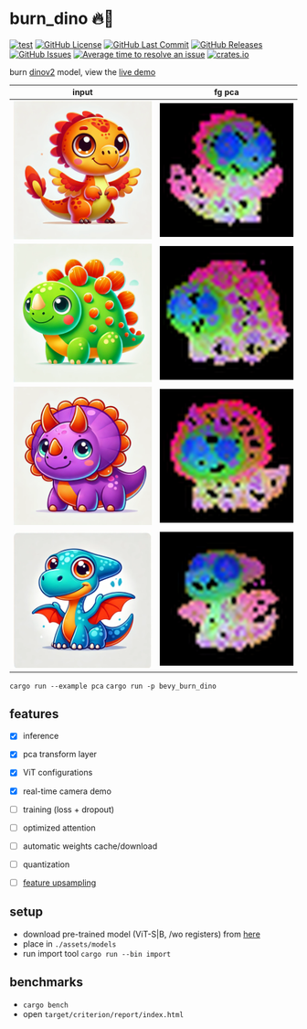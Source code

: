 # burn_dino 🔥🦖

[![test](https://github.com/mosure/burn_dino/workflows/test/badge.svg)](https://github.com/Mosure/burn_dino/actions?query=workflow%3Atest)
[![GitHub License](https://img.shields.io/github/license/mosure/burn_dino)](https://raw.githubusercontent.com/mosure/burn_dino/main/LICENSE)
[![GitHub Last Commit](https://img.shields.io/github/last-commit/mosure/burn_dino)](https://github.com/mosure/burn_dino)
[![GitHub Releases](https://img.shields.io/github/v/release/mosure/burn_dino?include_prereleases&sort=semver)](https://github.com/mosure/burn_dino/releases)
[![GitHub Issues](https://img.shields.io/github/issues/mosure/burn_dino)](https://github.com/mosure/burn_dino/issues)
[![Average time to resolve an issue](https://isitmaintained.com/badge/resolution/mosure/burn_dino.svg)](http://isitmaintained.com/project/mosure/burn_dino)
[![crates.io](https://img.shields.io/crates/v/burn_dino.svg)](https://crates.io/crates/burn_dino)


burn [dinov2](https://arxiv.org/abs/2304.07193) model, view the [live demo]()

| input               | fg pca               |
|-----------------------|-----------------------|
| ![Alt text](./assets/images/dino_0.png)    | ![Alt text](./docs/images/dino_0_pca.png)    |
| ![Alt text](./assets/images/dino_1.png)    | ![Alt text](./docs/images/dino_1_pca.png)    |
| ![Alt text](./assets/images/dino_2.png)    | ![Alt text](./docs/images/dino_2_pca.png)    |
| ![Alt text](./assets/images/dino_3.png)    | ![Alt text](./docs/images/dino_3_pca.png)    |

`cargo run --example pca`
`cargo run -p bevy_burn_dino`


## features

- [x] inference
- [x] pca transform layer
- [x] ViT configurations
- [x] real-time camera demo
- [ ] training (loss + dropout)
- [ ] optimized attention
- [ ] automatic weights cache/download
- [ ] quantization
- [ ] [feature upsampling](https://github.com/mhamilton723/FeatUp)


## setup
- download pre-trained model (ViT-S|B, /wo registers) from [here](https://github.com/facebookresearch/dinov2?tab=readme-ov-file#pretrained-models)
- place in `./assets/models`
- run import tool `cargo run --bin import`

<!---
TODO: release converted/quantized mpk models /w net loader
-->


## benchmarks

- `cargo bench`
- open `target/criterion/report/index.html`
